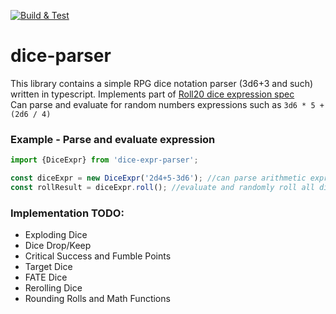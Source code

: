 [![Build & Test](https://github.com/myarichuk/dice-parser/actions/workflows/build-and-test.yml/badge.svg?branch=main)](https://github.com/myarichuk/dice-parser/actions/workflows/build-and-test.yml)
# dice-parser
This library contains a simple RPG dice notation parser (3d6+3 and such) written in typescript. Implements part of [Roll20 dice expression spec](https://help.roll20.net/hc/en-us/articles/360037773133-Dice-Reference)  
Can parse and evaluate for random numbers expressions such as ``3d6 * 5 + (2d6 / 4)``

### Example - Parse and evaluate expression
```typescript
import {DiceExpr} from 'dice-expr-parser';

const diceExpr = new DiceExpr('2d4+5-3d6'); //can parse arithmetic expressions
const rollResult = diceExpr.roll(); //evaluate and randomly roll all dice subexpressions
```
### Implementation TODO:
* Exploding Dice
* Dice Drop/Keep
* Critical Success and Fumble Points
* Target Dice
* FATE Dice
* Rerolling Dice
* Rounding Rolls and Math Functions

